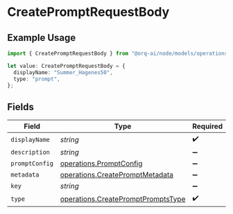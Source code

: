 # CreatePromptRequestBody

## Example Usage

```typescript
import { CreatePromptRequestBody } from "@orq-ai/node/models/operations";

let value: CreatePromptRequestBody = {
  displayName: "Summer_Hagenes50",
  type: "prompt",
};
```

## Fields

| Field                                                                                    | Type                                                                                     | Required                                                                                 | Description                                                                              |
| ---------------------------------------------------------------------------------------- | ---------------------------------------------------------------------------------------- | ---------------------------------------------------------------------------------------- | ---------------------------------------------------------------------------------------- |
| `displayName`                                                                            | *string*                                                                                 | :heavy_check_mark:                                                                       | N/A                                                                                      |
| `description`                                                                            | *string*                                                                                 | :heavy_minus_sign:                                                                       | N/A                                                                                      |
| `promptConfig`                                                                           | [operations.PromptConfig](../../models/operations/promptconfig.md)                       | :heavy_minus_sign:                                                                       | N/A                                                                                      |
| `metadata`                                                                               | [operations.CreatePromptMetadata](../../models/operations/createpromptmetadata.md)       | :heavy_minus_sign:                                                                       | N/A                                                                                      |
| `key`                                                                                    | *string*                                                                                 | :heavy_minus_sign:                                                                       | N/A                                                                                      |
| `type`                                                                                   | [operations.CreatePromptPromptsType](../../models/operations/createpromptpromptstype.md) | :heavy_check_mark:                                                                       | N/A                                                                                      |